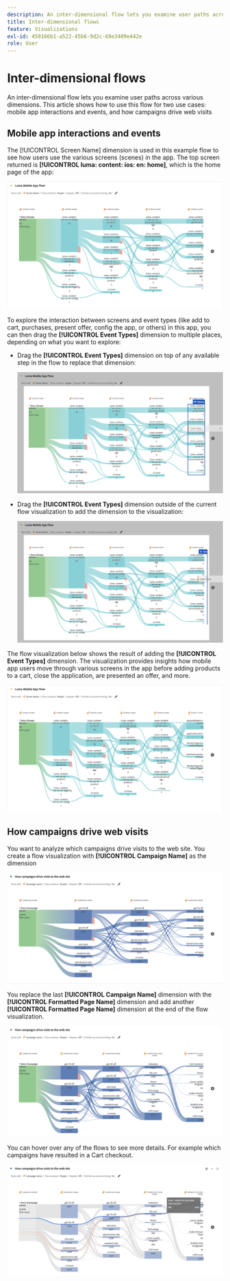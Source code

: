 ```yaml
---
description: An inter-dimensional flow lets you examine user paths across various dimensions.
title: Inter-dimensional flows
feature: Visualizations
exl-id: 459166b1-a522-45b6-9d2c-69e3409e442e
role: User
---
```

# Inter-dimensional flows

An inter-dimensional flow lets you examine user paths across various dimensions. This article shows how to use this flow for two use cases: mobile app interactions and events, and how campaigns drive web visits

<!--
A dimension label at the top of each Flow column makes using multiple dimensions in a flow visualization more intuitive:

![An intero-dimensional flow highlighting multiple dimensions including Product, Page, OS version, and Time Spent.](assets/flow.png)
-->

## Mobile app interactions and events

The [!UICONTROL Screen Name] dimension is used in this example flow to see how users use the various screens (scenes) in the app. The top screen returned is **[!UICONTROL luma: content: ios: en: home]**, which is the home page of the app:

![A flow showing the Item Added.](assets/flowapp.png)

To explore the interaction between screens and event types (like add to cart, purchases, present offer, config the app, or others) in this app, you can then drag the **[!UICONTROL Event Types]** dimension to multiple places, depending on what you want to explore:

* Drag the **[!UICONTROL Event Types]** dimension on top of any available step in the flow to replace that dimension:

  ![A flow showing the Page dimension dragged dragged to the multiple areas.](assets/flowapp-replace.png)

* Drag the **[!UICONTROL Event Types]** dimension outside of the current flow visualization to add the dimension to the visualization:

  ![A flow showing the Page dimension dragged to the white space at the end.](assets/flowapp-add.png)

The flow visualization below shows the result of adding the **[!UICONTROL  Event Types]** dimension. The visualization provides insights how mobile app users move through various screens in the app before adding products to a cart, close the application, are presented an offer, and more.

![A fLow showing the Page dimension results at the top of the list.](assets/flowapp-result.png)

## How campaigns drive web visits

You want to analyze which campaigns drive visits to the web site. You create a flow visualization with **[!UICONTROL Campaign Name]** as the dimension

![Flow web campaign name dimension](assets/flowweb.png)

You replace the last **[!UICONTROL Campaign Name]** dimension with the **[!UICONTROL Formatted Page Name]** dimension and add another **[!UICONTROL Formatted Page Name]** dimension at the end of the flow visualization.

![Flow web campaign name and web page dimension](assets/flowweb-replace.png)

You can hover over any of the flows to see more details. For example which campaigns have resulted in a Cart checkout.

![Flow web campaign name and web page dimension hover](assets/flowweb-hover.png)
